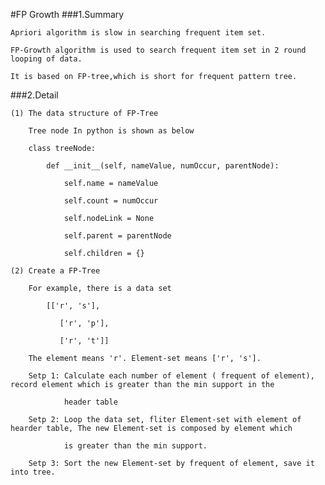 #FP Growth
###1.Summary
    
    Apriori algorithm is slow in searching frequent item set.
    
    FP-Growth algorithm is used to search frequent item set in 2 round looping of data.
    
    It is based on FP-tree,which is short for frequent pattern tree.
    
###2.Detail
    
    (1) The data structure of FP-Tree 
    
        Tree node In python is shown as below
        
        class treeNode:
        
            def __init__(self, nameValue, numOccur, parentNode):
            
                self.name = nameValue
                
                self.count = numOccur
                
                self.nodeLink = None
                
                self.parent = parentNode     
                
                self.children = {} 
                
    (2) Create a FP-Tree
    
        For example, there is a data set
        
            [['r', 's'],
            
               ['r', 'p'],
               
               ['r', 't']]
        
        The element means 'r'. Element-set means ['r', 's'].
        
        Setp 1: Calculate each number of element ( frequent of element), record element which is greater than the min support in the 
        
                header table
        
        Setp 2: Loop the data set, fliter Element-set with element of hearder table, The new Element-set is composed by element which 
                
                is greater than the min support.
                
        Setp 3: Sort the new Element-set by frequent of element, save it into tree.
        
        
